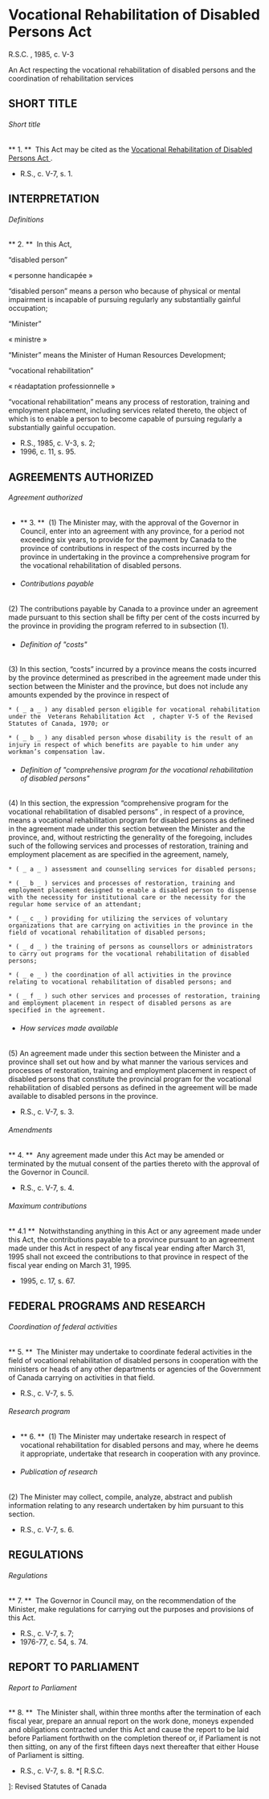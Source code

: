 #  Vocational Rehabilitation of Disabled Persons Act

R.S.C.  , 1985, c. V-3

An Act respecting the vocational rehabilitation of disabled persons and the
coordination of rehabilitation services

##  SHORT TITLE

######  Short title

** 1\.  **  This Act may be cited as the  [ Vocational Rehabilitation of Disabled Persons Act ](/eng/acts/V-3) . 

  * R.S., c. V-7, s. 1. 

##  INTERPRETATION

######  Definitions

** 2\.  **  In this Act, 

“disabled person”

« personne handicapée »

    

“disabled person”  means a person who because of physical or mental impairment
is incapable of pursuing regularly any substantially gainful occupation;

“Minister”

« ministre »

    

“Minister”  means the Minister of Human Resources Development;

“vocational rehabilitation”

« réadaptation professionnelle »

    

“vocational rehabilitation”  means any process of restoration, training and
employment placement, including services related thereto, the object of which
is to enable a person to become capable of pursuing regularly a substantially
gainful occupation.

  * R.S., 1985, c. V-3, s. 2; 
  * 1996, c. 11, s. 95. 

##  AGREEMENTS AUTHORIZED

######  Agreement authorized

  * ** 3\.  **  (1) The Minister may, with the approval of the Governor in Council, enter into an agreement with any province, for a period not exceeding six years, to provide for the payment by Canada to the province of contributions in respect of the costs incurred by the province in undertaking in the province a comprehensive program for the vocational rehabilitation of disabled persons. 

  * ######  Contributions payable 

(2) The contributions payable by Canada to a province under an agreement made
pursuant to this section shall be fifty per cent of the costs incurred by the
province in providing the program referred to in subsection (1).

  * ######  Definition of "costs" 

(3) In this section,  “costs”  incurred by a province means the costs incurred
by the province determined as prescribed in the agreement made under this
section between the Minister and the province, but does not include any
amounts expended by the province in respect of

    * ( _ a _ ) any disabled person eligible for vocational rehabilitation under the  Veterans Rehabilitation Act  , chapter V-5 of the Revised Statutes of Canada, 1970; or 

    * ( _ b _ ) any disabled person whose disability is the result of an injury in respect of which benefits are payable to him under any workman’s compensation law. 

  * ######  Definition of "comprehensive program for the vocational rehabilitation of disabled persons" 

(4) In this section, the expression  “comprehensive program for the vocational
rehabilitation of disabled persons”  , in respect of a province, means a
vocational rehabilitation program for disabled persons as defined in the
agreement made under this section between the Minister and the province, and,
without restricting the generality of the foregoing, includes such of the
following services and processes of restoration, training and employment
placement as are specified in the agreement, namely,

    * ( _ a _ ) assessment and counselling services for disabled persons; 

    * ( _ b _ ) services and processes of restoration, training and employment placement designed to enable a disabled person to dispense with the necessity for institutional care or the necessity for the regular home service of an attendant; 

    * ( _ c _ ) providing for utilizing the services of voluntary organizations that are carrying on activities in the province in the field of vocational rehabilitation of disabled persons; 

    * ( _ d _ ) the training of persons as counsellors or administrators to carry out programs for the vocational rehabilitation of disabled persons; 

    * ( _ e _ ) the coordination of all activities in the province relating to vocational rehabilitation of disabled persons; and 

    * ( _ f _ ) such other services and processes of restoration, training and employment placement in respect of disabled persons as are specified in the agreement. 

  * ######  How services made available 

(5) An agreement made under this section between the Minister and a province
shall set out how and by what manner the various services and processes of
restoration, training and employment placement in respect of disabled persons
that constitute the provincial program for the vocational rehabilitation of
disabled persons as defined in the agreement will be made available to
disabled persons in the province.

  * R.S., c. V-7, s. 3. 

######  Amendments

** 4\.  **  Any agreement made under this Act may be amended or terminated by the mutual consent of the parties thereto with the approval of the Governor in Council. 

  * R.S., c. V-7, s. 4. 

######  Maximum contributions

** 4.1  **  Notwithstanding anything in this Act or any agreement made under this Act, the contributions payable to a province pursuant to an agreement made under this Act in respect of any fiscal year ending after March 31, 1995 shall not exceed the contributions to that province in respect of the fiscal year ending on March 31, 1995. 

  * 1995, c. 17, s. 67. 

##  FEDERAL PROGRAMS AND RESEARCH

######  Coordination of federal activities

** 5\.  **  The Minister may undertake to coordinate federal activities in the field of vocational rehabilitation of disabled persons in cooperation with the ministers or heads of any other departments or agencies of the Government of Canada carrying on activities in that field. 

  * R.S., c. V-7, s. 5. 

######  Research program

  * ** 6\.  **  (1) The Minister may undertake research in respect of vocational rehabilitation for disabled persons and may, where he deems it appropriate, undertake that research in cooperation with any province. 

  * ######  Publication of research 

(2) The Minister may collect, compile, analyze, abstract and publish
information relating to any research undertaken by him pursuant to this
section.

  * R.S., c. V-7, s. 6. 

##  REGULATIONS

######  Regulations

** 7\.  **  The Governor in Council may, on the recommendation of the Minister, make regulations for carrying out the purposes and provisions of this Act. 

  * R.S., c. V-7, s. 7; 
  * 1976-77, c. 54, s. 74. 

##  REPORT TO PARLIAMENT

######  Report to Parliament

** 8\.  **  The Minister shall, within three months after the termination of each fiscal year, prepare an annual report on the work done, moneys expended and obligations contracted under this Act and cause the report to be laid before Parliament forthwith on the completion thereof or, if Parliament is not then sitting, on any of the first fifteen days next thereafter that either House of Parliament is sitting. 

  * R.S., c. V-7, s. 8. 
  *[
  R.S.C.

 ]: Revised Statutes of Canada

